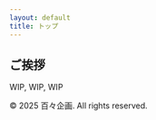 ```yaml
---
layout: default
title: トップ
---
```


## ご挨拶

WIP, WIP, WIP

<footer>
  <p>&copy; 2025 百々企画. All rights reserved.</p>
</footer>
